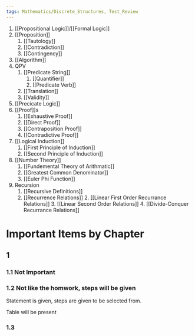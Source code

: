 ```yaml
---
tags: Mathematics/Discrete_Structures, Test_Review
---
```


1. [[Propositional Logic]]/[[Formal Logic]]
2. [[Proposition]]
	1. [[Tautology]]
	2. [[Contradiction]]
	3. [[Contingency]]
4. [[Algorithm]]
3. QPV
	1. [[Predicate String]]
		1. [[Quantifier]]
		2. [[Predicate Verb]]
	3. [[Translation]]
	4. [[Validity]]
4. [[Precicate Logic]]
5. [[Proof]]s
	1. [[Exhaustive Proof]]
	2. [[Direct Proof]]
	3. [[Contraposition Proof]]
	4. [[Contradictive Proof]]
7. [[Logical Induction]]
	1. [[First Principle of Induction]]
	2. [[Second Principle of Induction]]
8. [[Number Theory]]
	1. [[Fundemental Theory of Arithmatic]]
	2. [[Greatest Common Denominator]]
	3. [[Euler Phi Function]]
9. Recursion
	1. [[Recursive Definitions]]
	1. [[Recurrence Relations]]
		2. [[Linear First Order Recurrance Relations]]
		3. [[Linear Second Order Relations]]
		4. [[Divide-Conquer Recurrance Relations]]

# Important Items by Chapter

## 1

### 1.1 Not Important

### 1.2 Not like the homwork, steps will be given

Statement is given, steps are given to be selected from.

Table will be present

### 1.3 
